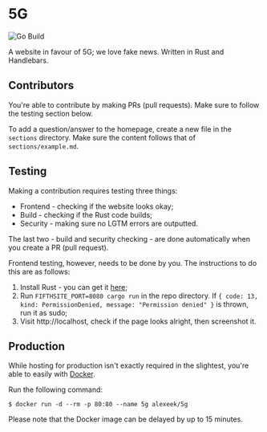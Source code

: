 # 5G

![Go Build](https://github.com/elitisgroup/5G/workflows/Go%20Build/badge.svg)

A website in favour of 5G; we love fake news.
Written in Rust and Handlebars.

## Contributors

You're able to contribute by making PRs (pull requests). Make sure to follow the testing section below.

To add a question/answer to the homepage, create a new file in the `sections` directory.
Make sure the content follows that of `sections/example.md`.

## Testing

Making a contribution requires testing three things:
- Frontend - checking if the website looks okay;
- Build - checking if the Rust code builds;
- Security - making sure no LGTM errors are outputted.

The last two - build and security checking - are done automatically when you create a PR (pull request).

Frontend testing, however, needs to be done by you. The instructions to do this are as follows:
1. Install Rust - you can get it [here](https://www.rust-lang.org/tools/install);
2. Run `FIFTHSITE_PORT=8080 cargo run` in the repo directory. If `{ code: 13, kind: PermissionDenied, message: "Permission denied" }` is thrown, run it as sudo;
3. Visit http://localhost, check if the page looks alright, then screenshot it.

## Production

While hosting for production isn't exactly required in the slightest,
you're able to easily with [Docker](https://hub.docker.com/r/alexeek/5g).

Run the following command:

```shell script
$ docker run -d --rm -p 80:80 --name 5g alexeek/5g
```

Please note that the Docker image can be delayed by up to 15 minutes.
